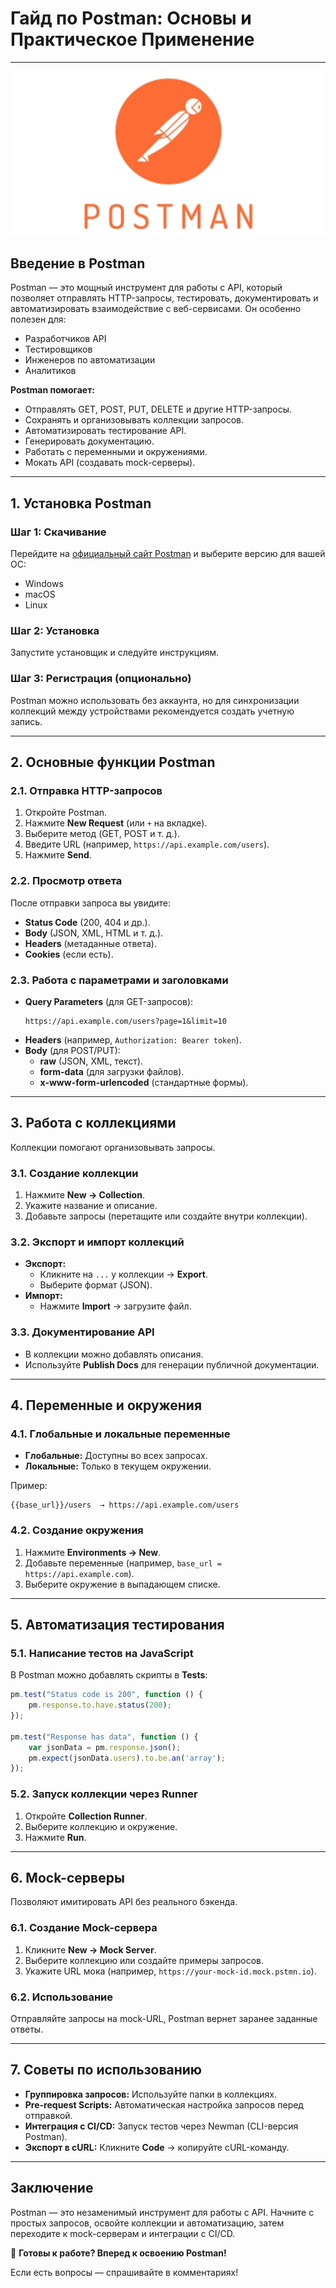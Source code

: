 # Гайд по Postman: Основы и Практическое Применение  

---
 ![Мой аватар](images/postm.png)

## **Введение в Postman**  
Postman — это мощный инструмент для работы с API, который позволяет отправлять HTTP-запросы, тестировать, документировать и автоматизировать взаимодействие с веб-сервисами. Он особенно полезен для:  
- Разработчиков API  
- Тестировщиков  
- Инженеров по автоматизации  
- Аналитиков  

**Postman помогает:**  
- Отправлять GET, POST, PUT, DELETE и другие HTTP-запросы.  
- Сохранять и организовывать коллекции запросов.  
- Автоматизировать тестирование API.  
- Генерировать документацию.  
- Работать с переменными и окружениями.  
- Мокать API (создавать mock-серверы).  

---

## **1. Установка Postman**  
### **Шаг 1: Скачивание**  
Перейдите на [официальный сайт Postman](https://www.postman.com/downloads/) и выберите версию для вашей ОС:  
- Windows  
- macOS  
- Linux  

### **Шаг 2: Установка**  
Запустите установщик и следуйте инструкциям.  

### **Шаг 3: Регистрация (опционально)**  
Postman можно использовать без аккаунта, но для синхронизации коллекций между устройствами рекомендуется создать учетную запись.  

---

## **2. Основные функции Postman**  
### **2.1. Отправка HTTP-запросов**  
1. Откройте Postman.  
2. Нажмите **New Request** (или `+` на вкладке).  
3. Выберите метод (GET, POST и т. д.).  
4. Введите URL (например, `https://api.example.com/users`).  
5. Нажмите **Send**.  

### **2.2. Просмотр ответа**  
После отправки запроса вы увидите:  
- **Status Code** (200, 404 и др.).  
- **Body** (JSON, XML, HTML и т. д.).  
- **Headers** (метаданные ответа).  
- **Cookies** (если есть).  

### **2.3. Работа с параметрами и заголовками**  
- **Query Parameters** (для GET-запросов):  
  ```
  https://api.example.com/users?page=1&limit=10
  ```
- **Headers** (например, `Authorization: Bearer token`).  
- **Body** (для POST/PUT):  
  - **raw** (JSON, XML, текст).  
  - **form-data** (для загрузки файлов).  
  - **x-www-form-urlencoded** (стандартные формы).  

---

## **3. Работа с коллекциями**  
Коллекции помогают организовывать запросы.  

### **3.1. Создание коллекции**  
1. Нажмите **New → Collection**.  
2. Укажите название и описание.  
3. Добавьте запросы (перетащите или создайте внутри коллекции).  

### **3.2. Экспорт и импорт коллекций**  
- **Экспорт:**  
  - Кликните на `...` у коллекции → **Export**.  
  - Выберите формат (JSON).  
- **Импорт:**  
  - Нажмите **Import** → загрузите файл.  

### **3.3. Документирование API**  
- В коллекции можно добавлять описания.  
- Используйте **Publish Docs** для генерации публичной документации.  

---

## **4. Переменные и окружения**  
### **4.1. Глобальные и локальные переменные**  
- **Глобальные:** Доступны во всех запросах.  
- **Локальные:** Только в текущем окружении.  

Пример:  
```
{{base_url}}/users  → https://api.example.com/users
```
### **4.2. Создание окружения**  
1. Нажмите **Environments → New**.  
2. Добавьте переменные (например, `base_url = https://api.example.com`).  
3. Выберите окружение в выпадающем списке.  

---

## **5. Автоматизация тестирования**  
### **5.1. Написание тестов на JavaScript**  
В Postman можно добавлять скрипты в **Tests**:  
```javascript
pm.test("Status code is 200", function () {
    pm.response.to.have.status(200);
});

pm.test("Response has data", function () {
    var jsonData = pm.response.json();
    pm.expect(jsonData.users).to.be.an('array');
});
```
### **5.2. Запуск коллекции через Runner**  
1. Откройте **Collection Runner**.  
2. Выберите коллекцию и окружение.  
3. Нажмите **Run**.  

---

## **6. Mock-серверы**  
Позволяют имитировать API без реального бэкенда.  

### **6.1. Создание Mock-сервера**  
1. Кликните **New → Mock Server**.  
2. Выберите коллекцию или создайте примеры запросов.  
3. Укажите URL мока (например, `https://your-mock-id.mock.pstmn.io`).  

### **6.2. Использование**  
Отправляйте запросы на mock-URL, Postman вернет заранее заданные ответы.  

---

## **7. Советы по использованию**  
- **Группировка запросов:** Используйте папки в коллекциях.  
- **Pre-request Scripts:** Автоматическая настройка запросов перед отправкой.  
- **Интеграция с CI/CD:** Запуск тестов через Newman (CLI-версия Postman).  
- **Экспорт в cURL:** Кликните **Code** → копируйте cURL-команду.  

---

## **Заключение**  
Postman — это незаменимый инструмент для работы с API. Начните с простых запросов, освойте коллекции и автоматизацию, затем переходите к mock-серверам и интеграции с CI/CD.  

🚀 **Готовы к работе? Вперед к освоению Postman!**  

Если есть вопросы — спрашивайте в комментариях!